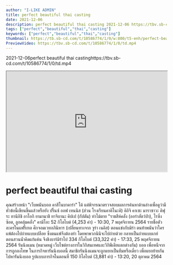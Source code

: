 ```yaml
---
author: "I-LIKE ADMIN"
title: perfect beautiful thai casting
date: 2021-12-06
description: perfect beautiful thai casting 2021-12-06 https://tbv.sb-cd.com/t/10586774/1/0/td.mp4
tags: ["perfect","beautiful","thai","casting"]
keywords: ["perfect","beautiful","thai","casting"]
thumbnail: https://tb.sb-cd.com/t/10586774/1/0/w:800/t5-enh/perfect-beautiful-thai-casti.jpg
PreviewVideo: https://tbv.sb-cd.com/t/10586774/1/0/td.mp4
---
```

2021-12-06perfect beautiful thai castinghttps://tbv.sb-cd.com/t/10586774/1/0/td.mp4
<!--more-->

<iframe width="100%" height="315" src="https://spankbang.com/6awt2/embed/"></iframe>

# perfect beautiful thai casting


คุณสร้างหน้า "เว็บพนันบอล คาสิโนบาคาร่า" ได้ แต่พิจารณาตรวจสอบผลการค้นหาด้านล่างเพื่อดูว่ามีหัวข้อนี้เขียนขึ้นแล้วหรือยัง
ปริ๊นซ์ ออฟ เทนนิส (ส่วน โรงเรียนคาคิโนะคิ)
คิอิจิ คาเซะ มาราซาวะ คิฟุระ ทานิอิชิ อาโอกิ ยามานาชิ ทาจิบานะ คิปเป (กัปตัน) ท่าไม้ตาย "ราชสีห์คลั่ง (ออร่าสัตว์ป่า), ไรซิ่งซ๊อต, ลูกคลุ้มคลั่ง" คามิโอะ
52 กิโลไบต์ (4,253 คำ) - 10:30, 7 พฤศจิกายน 2564
รายชื่อตัวละครในแฟรี่เทล ศึกจอมเวทอภินิหาร (เปลี่ยนทางจาก จูร่า เนคิส)
ตอนแข่งกับมิร่า ตนท้าพนันว่าใครแพ้ต้องไปถ่ายแบบเปลือย ซึ่งตนแพ้จึงต้องทำ โดยพาพวกนินิจะไปถ่ายด้วย กลายเป็นถ่ายแบบเกย์ ตอนสวนน้ำคิดแก้แค้น จึงชิงบาร์มิร่าไป
334 กิโลไบต์ (33,322 คำ) - 17:33, 25 พฤศจิกายน 2564
รันนิงแมน (หมวดหมู่ เว็บไซต์ทางการในวิกิสนเทศและวิกิพีเดียแตกต่างกัน)
บอล เพื่อหนีจากการถูกลงโทษ ในภารกิจหารันนิงบอลนี้ สมาชิกรันนิงแมนจะถูกแยกเป็นทีมหรือเดี่ยว เพื่อแยกย้ายกันไปหารันนิงบอล รูปแบบภารกิจในตอนที่
150 กิโลไบต์ (3,881 คำ) - 13:20, 20 ตุลาคม 2564

